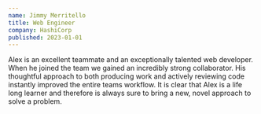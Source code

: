 ```yaml
---
name: Jimmy Merritello
title: Web Engineer
company: HashiCorp
published: 2023-01-01
---
```


Alex is an excellent teammate and an exceptionally talented web developer. When he joined the team we gained an incredibly strong collaborator. His thoughtful approach to both producing work and actively reviewing code instantly improved the entire teams workflow. It is clear that Alex is a life long learner and therefore is always sure to bring a new, novel approach to solve a problem.
